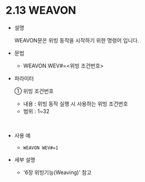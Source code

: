 ﻿# 2.13 WEAVON

- 설명 
  
    WEAVON문은 위빙 동작을 시작하기 위한 명령어 입니다.

- 문법
  
    - WEAVON WEV#=<위빙 조건번호>

- 파라미터
  
   ① 위빙 조건번호
     - 내용 : 위빙 동작 실행 시 사용하는 위빙 조건번호
     - 범위 : 1~32
      
</br>  

- 사용 예
  
   - ```WEAVON WEV#=1```


- 세부 설명
  
  -	'6장 위빙기능(Weaving)' 참고